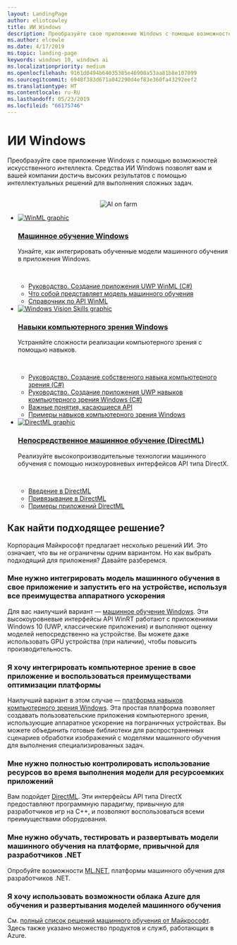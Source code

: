 ```yaml
---
layout: LandingPage
author: eliotcowley
title: ИИ Windows
description: Преобразуйте свое приложение Windows с помощью возможностей ИИ.
ms.author: elcowle
ms.date: 4/17/2019
ms.topic: landing-page
keywords: windows 10, windows ai
ms.localizationpriority: medium
ms.openlocfilehash: 9161d0494b64035385e46908a53aa81b8e107099
ms.sourcegitcommit: 6948f383d671a042290d4ef83e360fa43292eef2
ms.translationtype: HT
ms.contentlocale: ru-RU
ms.lasthandoff: 05/23/2019
ms.locfileid: "66175746"
---
```

# <a name="windows-ai"></a>ИИ Windows

Преобразуйте свое приложение Windows с помощью возможностей искусственного интеллекта. Средства ИИ Windows позволят вам и вашей компании достичь высоких результатов с помощью интеллектуальных решений для выполнения сложных задач.

<br/>

<div style="text-align:center">
    <img src="images/windows-ai-photo.png" alt="AI on farm"/>
</div>

<ul class="cardsK panelContent">
    <li>
        <div class="cardSize">
            <div class="cardPadding">
                <div class="card">
                    <div class="cardImageOuter">
                        <div class="cardImage bgdAccent1">
                            <a href="windows-ml/index.md">
                                <img src="https://docs.microsoft.com/media/hubs/windows/windows-ai.svg"
                                    alt="WinML graphic"
                                    data-linktype="external"
                                    class="x-hidden-focus"/>
                            </a>
                        </div>
                    </div>
                    <div class="cardText">
                        <h3>
                            <a href="windows-ml/index.md">Машинное обучение Windows</a>
                        </h3>
                        <p>Узнайте, как интегрировать обученные модели машинного обучения в приложения Windows.</p>
                        <br/>
                        <ul>
                            <li><a href="windows-ml/get-started-uwp.md">Руководство. Создание приложения UWP WinML (C#)</a></li>
                            <li><a href="windows-ml/what-is-a-machine-learning-model.md">Что собой представляет модель машинного обучения</a></li>
                            <li><a href="windows-ml/api-reference.md">Справочник по API WinML</a></li>
                        </ul>
                    </div>
                </div>
            </div>
        </div>
    </li>
    <li>
        <div class="cardSize">
            <div class="cardPadding">
                <div class="card">
                    <div class="cardImageOuter">
                        <div class="cardImage bgdAccent1">
                            <a href="windows-vision-skills/index.md">
                                <img src="https://docs.microsoft.com/media/hubs/cortana/cortana-get-started-build-skill-language.svg" alt="Windows Vision Skills graphic" data-linktype="external" class="x-hidden-focus"/>
                            </a>
                        </div>
                    </div>
                    <div class="cardText">
                        <h3>
                            <a href="windows-vision-skills/index.md">Навыки компьютерного зрения Windows</a>
                        </h3>
                        <p>Устраняйте сложности реализации компьютерного зрения с помощью навыков.</p>
                        <br/>
                        <ul>
                            <li><a href="windows-vision-skills/tutorial.md">Руководство. Создание собственного навыка компьютерного зрения (C#)</a></li>
                            <li><a href="windows-vision-skills/tutorial1.md">Руководство. Создание приложения UWP навыков компьютерного зрения Windows (C#)</a></li>
                            <li><a href="windows-vision-skills/important-api-concepts.md">Важные понятия, касающиеся API</a></li>
                            <li><a href="windows-vision-skills/samples.md">Примеры навыков компьютерного зрения Windows</a></li>
                        </ul>
                    </div>
                </div>
            </div>
        </div>
    </li>
    <li>
        <div class="cardSize">
            <div class="cardPadding">
                <div class="card">
                    <div class="cardImageOuter">
                        <div class="cardImage bgdAccent1">
                            <a href="https://docs.microsoft.com/windows/desktop/direct3d12/dml">
                                <img src="https://docs.microsoft.com/media/hubs/cortana/cortana-resources-samples.svg" alt="DirectML graphic" data-linktype="external" class="x-hidden-focus"/>
                            </a>
                        </div>
                    </div>
                    <div class="cardText">
                        <h3>
                            <a href="https://docs.microsoft.com/windows/desktop/direct3d12/dml">Непосредственное машинное обучение (DirectML)</a>
                        </h3>
                        <p>Реализуйте высокопроизводительные технологии машинного обучения с помощью низкоуровневых интерфейсов API типа DirectX.</p>
                        <br/>
                        <ul>
                            <li><a href="https://docs.microsoft.com/windows/desktop/direct3d12/dml-intro">Введение в DirectML</a></li>
                            <li><a href="https://docs.microsoft.com/windows/desktop/direct3d12/dml-binding">Привязывание в DirectML</a></li>
                            <li><a href="https://docs.microsoft.com/windows/desktop/direct3d12/dml-min-app">Примеры приложений DirectML</a></li>
                        </ul>
                    </div>
                </div>
            </div>
        </div>
    </li>
</ul>

## <a name="which-solution-is-right-for-me"></a>Как найти подходящее решение?

Корпорация Майкрософт предлагает несколько решений ИИ. Это означает, что вы не ограничены одним вариантом. Но как выбрать подходящий для приложения? Давайте разберемся.

### <a name="i-want-to-integrate-a-machine-learning-model-into-my-application-and-run-it-on-the-device-by-taking-full-advantage-of-hardware-acceleration"></a>Мне нужно интегрировать модель машинного обучения в свое приложение и запустить его на устройстве, используя все преимущества аппаратного ускорения

Для вас наилучший вариант — [машинное обучение Windows](windows-ml/index.md). Эти высокоуровневые интерфейсы API WinRT работают с приложениями Windows 10 (UWP, классические приложения) и выполняют оценку моделей непосредственно на устройстве. Вы можете даже использовать GPU устройства (при наличии), чтобы повысить производительность.

### <a name="i-want-to-integrate-computer-vision-into-my-application-and-take-advantage-of-platform-optimizations"></a>Я хочу интегрировать компьютерное зрение в свое приложение и воспользоваться преимуществами оптимизации платформы

Наилучший вариант в этом случае — [платформа навыков компьютерного зрения Windows](windows-vision-skills/index.md). Эта простая платформа позволяет создавать пользовательские приложения компьютерного зрения, использующие аппаратное ускорение на пограничных устройствах. Вы можете объединить готовые библиотеки для распространенных сценариев обработки изображений с моделями машинного обучения для выполнения специализированных задач.

### <a name="i-want-to-have-fuller-control-over-resource-utilization-during-model-execution-for-high-intensive-applications"></a>Мне нужно полностью контролировать использование ресурсов во время выполнения модели для ресурсоемких приложений

Вам подойдет [DirectML](https://docs.microsoft.com/windows/desktop/direct3d12/dml). Эти интерфейсы API типа DirectX предоставляют программную парадигму, привычную для разработчиков игр на C++, и позволяют воспользоваться всеми преимуществами оборудования.

### <a name="i-want-to-train-test-and-deploy-ml-models-with-a-framework-that-is-familiar-to-a-net-developer"></a>Мне нужно обучать, тестировать и развертывать модели машинного обучения на платформе, привычной для разработчиков .NET

Опробуйте возможности [ML.NET](https://dotnet.microsoft.com/apps/machinelearning-ai/ml-dotnet), платформы машинного обучения для разработчиков .NET.

### <a name="i-want-to-leverage-the-power-of-the-azure-cloud-for-training-and-deploying-ml-models"></a>Я хочу использовать возможности облака Azure для обучения и развертывания моделей машинного обучения

См. [полный список решений машинного обучения от Майкрософт](https://docs.microsoft.com/azure/architecture/data-guide/technology-choices/data-science-and-machine-learning). Здесь также указано множество продуктов и служб, работающих в Azure.

